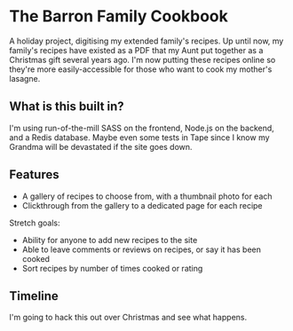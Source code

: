 # The Barron Family Cookbook

A holiday project, digitising my extended family's recipes. Up until now, my family's recipes have existed as a PDF that my Aunt put together as a Christmas gift several years ago. I'm now putting these recipes online so they're more easily-accessible for those who want to cook my mother's lasagne.

## What is this built in?

I'm using run-of-the-mill SASS on the frontend, Node.js on the backend, and a Redis database. Maybe even some tests in Tape since I know my Grandma will be devastated if the site goes down.

## Features

* A gallery of recipes to choose from, with a thumbnail photo for each
* Clickthrough from the gallery to a dedicated page for each recipe

Stretch goals:
* Ability for anyone to add new recipes to the site
* Able to leave comments or reviews on recipes, or say it has been cooked
* Sort recipes by number of times cooked or rating

## Timeline

I'm going to hack this out over Christmas and see what happens.
